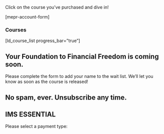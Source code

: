 Click on the course you’ve purchased and dive in!

\[mepr-account-form\]

### Courses

\[ld\_course\_list progress\_bar=”true”\]

## Your Foundation to Financial Freedom is coming soon.

Please complete the form to add your name to the wait list. We’ll let you know as soon as the course is released!

## No spam, ever. Unsubscribe any time.

## IMS ESSENTIAL

Please select a payment type: